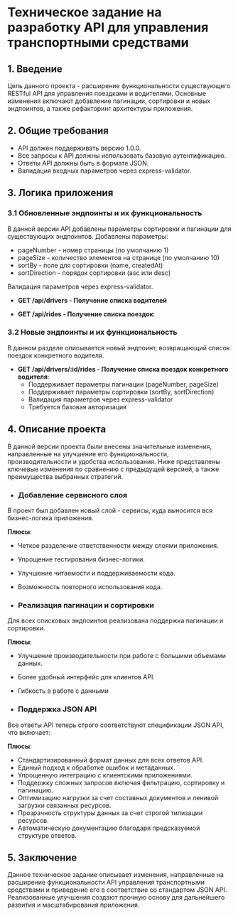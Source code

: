 # Техническое задание на разработку API для управления транспортными средствами

## 1. Введение

Цель данного проекта - расширение функциональности существующего RESTful API для управления поездками и водителями.
Основные изменения включают добавление пагинации, сортировки и новых эндпоинтов, а также рефакторинг архитектуры
приложения.

## 2. Общие требования

- API должен поддерживать версию 1.0.0.
- Все запросы к API должны использовать базовую аутентификацию.
- Ответы API должны быть в формате JSON.
- Валидация входных параметров через express-validator.

## 3. Логика приложения

### 3.1 Обновленные эндпоинты и их функциональность

В данной версии API добавлены параметры сортировки и пагинации для существующих эндпоинтов.
Добавлены параметры:

- pageNumber - номер страницы (по умолчанию 1)
- pageSize - количество элементов на странице (по умолчанию 10)
- sortBy - поле для сортировки (name, createdAt)
- sortDirection - порядок сортировки (asc или desc)

Валидация параметров через express-validator.

- **GET /api/drivers - Получение списка водителей**

- **GET /api/rides - Получение списка поездок**:


### 3.2 Новые эндпоинты и их функциональность

В данном разделе описывается новый эндпоинт, возвращающий список поездок конкретного водителя.

- **GET /api/drivers/:id/rides - Получение списка поездок конкретного водителя**:
  - Поддерживает параметры пагинации (pageNumber, pageSize)
  - Поддерживает параметры сортировки (sortBy, sortDirection)
  - Валидация параметров через express-validator
  - Требуется базовая авторизация

## 4. Описание проекта

В данной версии проекта были внесены значительные изменения, направленные на улучшение его функциональности,
производительности и удобства использования. Ниже представлены ключевые изменения по сравнению с предыдущей версией, а
также преимущества выбранных стратегий.

- ### Добавление сервисного слоя

В проект был добавлен новый слой - сервисы, куда выносится вся бизнес-логика приложения.

**Плюсы**:

- Четкое разделение ответственности между слоями приложения.
- Упрощение тестирования бизнес-логики.
- Улучшение читаемости и поддерживаемости кода.
- Возможность повторного использования кода.

- ### Реализация пагинации и сортировки

Для всех списковых эндпоинтов реализована поддержка пагинации и сортировки.

**Плюсы**:

- Улучшение производительности при работе с большими объемами данных.
- Более удобный интерфейс для клиентов API.
- Гибкость в работе с данными

- ### Поддержка JSON API

Все ответы API теперь строго соответствуют спецификации JSON API, что включает:

**Плюсы**:

- Стандартизированный формат данных для всех ответов API.
- Единый подход к обработке ошибок и метаданных.
- Упрощенную интеграцию с клиентскими приложениями.
- Поддержку сложных запросов включая фильтрацию, сортировку и пагинацию.
- Оптимизацию нагрузки за счет составных документов и ленивой загрузки связанных ресурсов.
- Прозрачность структуры данных за счет строгой типизации ресурсов.
- Автоматическую документацию благодаря предсказуемой структуре ответов.

## 5. Заключение

Данное техническое задание описывает изменения, направленные на расширение функциональности API управления
транспортными средствами и приведение его в соответствие со стандартом JSON API. Реализованные улучшения
создают прочную основу для дальнейшего развития и масштабирования приложения.